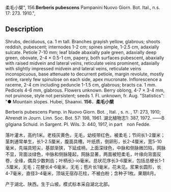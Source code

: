 柔毛小檗",
156.**Berberis pubescens** Pampanini Nuovo Giorn. Bot. Ital., n.s. 17: 273. 1910.",

## Description
Shrubs, deciduous, ca. 1 m tall. Branches grayish yellow, glabrous; shoots reddish, pubescent; internodes 1-2 cm; spines simple, 1-2.5 cm, adaxially sulcate. Petiole 7-10 mm; leaf blade abaxially pale green, adaxially deep green, obovate, 2-4 × 0.5-1 cm, papery, both surfaces pubescent, abaxially with raised midvein and lateral veins, reticulate veins prominent, adaxially with slightly impressed midvein and lateral veins, reticulate veins inconspicuous, base attenuate to decurrent petiole, margin revolute, mostly entire, rarely few spinulose on each side, apex mucronate. Inflorescence a raceme, 2-4 cm including peduncle 1-1.5 cm, glabrous; bracts ca. 1 mm. Pedicels 4-6 mm, glabrous. Flowers unknown. Berry oblong, 4-7 × 3-4 mm, not pruinose, style not persistent; seeds 1. Fl. unknown, fr. Aug.
  "Statistics": "● Mountain slopes. Hubei, Shaanxi.
**156．柔毛小檗**

Berberis pubescens Pamp. in Nuovo Giorn. Bot. , Ital. , s. n. , 17: 273, 1910; Ahrendt in Journ. Linn. Soc. Bot. 57: 198, 1961. 湖北植物志1: 387, 1972. ——B gilgiana Schuid. in Sargent. PI. Wils. 3: 440, 1917, in part　non Fedde.

落叶灌木，高约1米。老枝灰黄色，无毛，幼枝带红色，被柔毛；节间长1-2厘米；茎刺通常单生，长1-2.5厘米，腹面具槽。叶纸质，倒卵形，长2-4厘米，宽5-10毫米，先端具短尖，基部渐狭，下延成柄，上面深绿色，中脉和侧脉微凹陷，网脉不显，背面淡绿色，中脉和侧脉隆起，网脉显著，两面被短柔毛，叶缘向背面反卷，全缘，偶具少数刺齿；叶柄长}-io毫米。总状花序长3-6厘米，包括总梗长1-1 .5厘米，无毛；花梗长4-6毫米，无毛；苞片长1毫米，花未见。浆果长圆形，长4-7毫米，直径3-4毫米，顶端无宿存花柱，不被白粉；含种子1枚。果期8月。

产于湖北、陕西。生于山坡。模式标本采自湖北北部。
